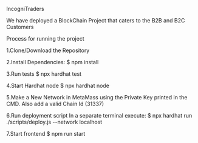 IncogniTraders

We have deployed a BlockChain Project that caters to the B2B and B2C Customers

Process for running the project

1.Clone/Download the Repository

2.Install Dependencies: $ npm install

3.Run tests $ npx hardhat test

4.Start Hardhat node $ npx hardhat node

5.Make a New Network in MetaMass using the Private Key printed in the CMD. Also add a valid Chain Id (31337)

6.Run deployment script In a separate terminal execute: $ npx hardhat run ./scripts/deploy.js --network localhost

7.Start frontend $ npm run start
